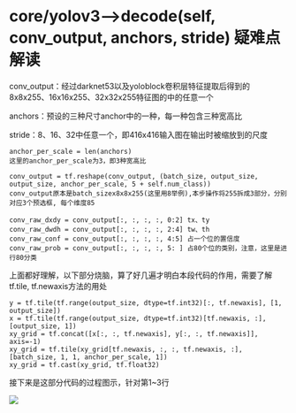 # core/yolov3-->decode(self, conv_output, anchors, stride) 疑难点解读

conv_output：经过darknet53以及yoloblock卷积层特征提取后得到的8x8x255、16x16x255、32x32x255特征图的中的任意一个

anchors：预设的三种尺寸anchor中的一种，每一种包含三种宽高比

stride：8、16、32中任意一个，即416x416输入图在输出时被缩放到的尺度

```
anchor_per_scale = len(anchors) 
这里的anchor_per_scale为3，即3种宽高比
```
```
conv_output = tf.reshape(conv_output, (batch_size, output_size, output_size, anchor_per_scale, 5 + self.num_class))
conv_output原本是batch_sizex8x8x255(这里用8举例),本步操作将255拆成3部分，分别对应3个预选框, 每个维度85
```
```
conv_raw_dxdy = conv_output[:, :, :, :, 0:2] tx、ty
conv_raw_dwdh = conv_output[:, :, :, :, 2:4] tw、th
conv_raw_conf = conv_output[:, :, :, :, 4:5] 占一个位的置信度
conv_raw_prob = conv_output[:, :, :, :, 5: ] 占80个位的类别，注意，这里是进行80分类
```

上面都好理解，以下部分烧脑，算了好几遍才明白本段代码的作用，需要了解tf.tile, tf.newaxis方法的用处
```
y = tf.tile(tf.range(output_size, dtype=tf.int32)[:, tf.newaxis], [1, output_size])
x = tf.tile(tf.range(output_size, dtype=tf.int32)[tf.newaxis, :], [output_size, 1])
xy_grid = tf.concat([x[:, :, tf.newaxis], y[:, :, tf.newaxis]], axis=-1)
xy_grid = tf.tile(xy_grid[tf.newaxis, :, :, tf.newaxis, :], [batch_size, 1, 1, anchor_per_scale, 1])
xy_grid = tf.cast(xy_grid, tf.float32)
```
接下来是这部分代码的过程图示，针对第1~3行
<div>
<img src="./images/nvidia-smi.png">
<div>
